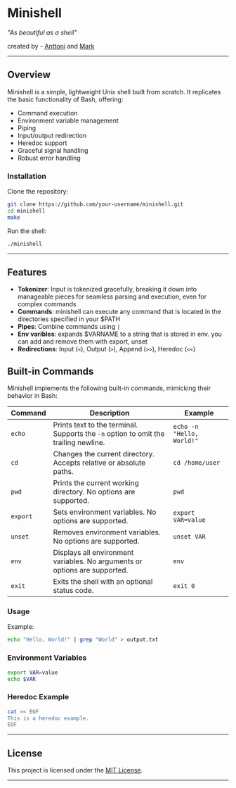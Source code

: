 # **Minishell**  
*"As beautiful as a shell"*  

created by - [Anttoni](https://github.com/manttoni) and [Mark](https://github.com/607mark)  

---

## **Overview**  
Minishell is a simple, lightweight Unix shell built from scratch. It replicates the basic functionality of Bash, offering:  
- Command execution  
- Environment variable management
- Piping
- Input/output redirection  
- Heredoc support  
- Graceful signal handling
- Robust error handling

### **Installation**  
Clone the repository:  
```bash
git clone https://github.com/your-username/minishell.git
cd minishell
make
```

Run the shell:  
```bash
./minishell
```

---

## **Features**  

- **Tokenizer**: Input is tokenized gracefully, breaking it down into manageable pieces for seamless parsing and execution, even for complex commands
- **Commands**: minishell can execute any command that is located in the directories specified in your $PATH
- **Pipes**: Combine commands using `|`
- **Env varibles**: expands $VARNAME to a string that is stored in env. you can add and remove them with export, unset
- **Redirections**: Input (`<`), Output (`>`), Append (`>>`), Heredoc (`<<`)  


## **Built-in Commands**  

Minishell implements the following built-in commands, mimicking their behavior in Bash:  

| **Command** | **Description** | **Example** |  
|-------------|-----------------|-------------|  
| `echo`      | Prints text to the terminal. Supports the `-n` option to omit the trailing newline. | `echo -n "Hello, World!"` |  
| `cd`        | Changes the current directory. Accepts relative or absolute paths. | `cd /home/user` |  
| `pwd`       | Prints the current working directory. No options are supported. | `pwd` |  
| `export`    | Sets environment variables. No options are supported. | `export VAR=value` |  
| `unset`     | Removes environment variables. No options are supported. | `unset VAR` |  
| `env`       | Displays all environment variables. No arguments or options are supported. | `env` |  
| `exit`      | Exits the shell with an optional status code. | `exit 0` |  


### **Usage**  

Example:  
```bash
echo "Hello, World!" | grep "World" > output.txt
```

### **Environment Variables**  
```bash
export VAR=value
echo $VAR
```

### **Heredoc Example**  
```bash
cat << EOF
This is a heredoc example.
EOF
```

---

## **License**  
This project is licensed under the [MIT License](LICENSE).  

---
